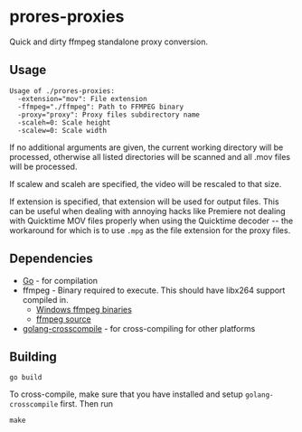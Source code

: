 # prores-proxies

Quick and dirty ffmpeg standalone proxy conversion.

## Usage

```
Usage of ./prores-proxies:
  -extension="mov": File extension
  -ffmpeg="./ffmpeg": Path to FFMPEG binary
  -proxy="proxy": Proxy files subdirectory name
  -scaleh=0: Scale height
  -scalew=0: Scale width
```

If no additional arguments are given, the current working directory will be
processed, otherwise all listed directories will be scanned and all .mov
files will be processed.

If scalew and scaleh are specified, the video will be rescaled to that size.

If extension is specified, that extension will be used for output files. This
can be useful when dealing with annoying hacks like Premiere not dealing with
Quicktime MOV files properly when using the Quicktime decoder -- the
workaround for which is to use ```.mpg``` as the file extension for the
proxy files.

## Dependencies

 * [Go](http://golang.org) - for compilation
 * ffmpeg - Binary required to execute. This should have libx264 support compiled in.
   - [Windows ffmpeg binaries](http://ffmpeg.zeranoe.com/builds/)
   - [ffmpeg source](https://github.com/FFmpeg/FFmpeg)
 * [golang-crosscompile](https://github.com/davecheney/golang-crosscompile) - for cross-compiling for other platforms

## Building

```
go build
```

To cross-compile, make sure that you have installed and setup
``golang-crosscompile`` first. Then run

```
make
```


